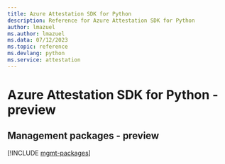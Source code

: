 ```yaml
---
title: Azure Attestation SDK for Python
description: Reference for Azure Attestation SDK for Python
author: lmazuel
ms.author: lmazuel
ms.data: 07/12/2023
ms.topic: reference
ms.devlang: python
ms.service: attestation
---
```

# Azure Attestation SDK for Python - preview

## Management packages - preview
[!INCLUDE [mgmt-packages](attestation-mgmt-index.md)]